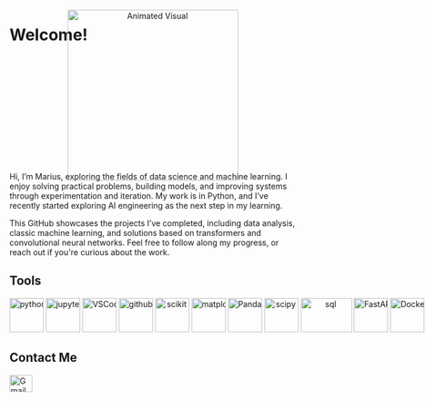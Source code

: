 # Welcome!

<p align="center">
  <img src="https://media.giphy.com/media/33PMXr72xOqBdOUzTO/giphy.gif" alt="Animated Visual" width="300" style="margin: -80px 0px -30px 0px;">
</p>

Hi, I’m Marius, exploring the fields of data science and machine learning. I enjoy solving practical problems, building models, and improving systems through experimentation and iteration. My work is in Python, and I’ve recently started exploring AI engineering as the next step in my learning.

This GitHub showcases the projects I’ve completed, including data analysis, classic machine learning, and solutions based on transformers and convolutional neural networks. Feel free to follow along my progress, or reach out if you're curious about the work.

## Tools

<p align="center" style="white-space: nowrap;">
  <img src="https://upload.wikimedia.org/wikipedia/commons/c/c3/Python-logo-notext.svg" alt="python" width="60" height="60">
  <img src="https://upload.wikimedia.org/wikipedia/commons/3/38/Jupyter_logo.svg" alt="jupyter" width="60" height="60">
  <img src="https://cdn.jsdelivr.net/gh/devicons/devicon/icons/vscode/vscode-original.svg" alt="VSCode" width="60" height="60">
  <img src="https://upload.wikimedia.org/wikipedia/commons/9/91/Octicons-mark-github.svg" alt="github" width="60" height="60">
  <img src="https://upload.wikimedia.org/wikipedia/commons/0/05/Scikit_learn_logo_small.svg" alt="scikit" width="60" height="60">
  <img src="https://upload.wikimedia.org/wikipedia/commons/8/84/Matplotlib_icon.svg" alt="matplotlib" width="60" height="60">
  <img src="https://upload.wikimedia.org/wikipedia/commons/e/ed/Pandas_logo.svg" alt="Pandas" width="60" height="60">
  <img src="https://upload.wikimedia.org/wikipedia/commons/b/b2/SCIPY_2.svg" alt="scipy" width="60" height="60">
  <img src="https://upload.wikimedia.org/wikipedia/commons/8/87/Sql_data_base_with_logo.png" alt="sql" width="90" height="60">
  <img src="https://cdn.jsdelivr.net/gh/devicons/devicon/icons/fastapi/fastapi-original.svg" alt="FastAPI" width="60" height="60">
  <img src="https://cdn.jsdelivr.net/gh/devicons/devicon/icons/docker/docker-original.svg" alt="Docker" width="60" height="60">
  <img src="https://upload.wikimedia.org/wikipedia/commons/1/10/PyTorch_logo_icon.svg" alt="pytorch" width="60" height="60">
  <img src="https://huggingface.co/front/assets/huggingface_logo.svg" alt="Hugging Face" width="60" height="60">
</p>

## Contact Me 

<a href="mailto:mariuskrasuckas@gmail.com">
  <img align="left" alt="Gmail" width="40" height="30" src="https://upload.wikimedia.org/wikipedia/commons/thumb/7/7e/Gmail_icon_%282020%29.svg/512px-Gmail_icon_%282020%29.svg.png" />
</a>





